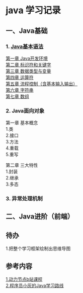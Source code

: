 # java 学习记录




## 一、Java基础

### 1. [Java基本语法](DongLiJieDian)

  [第一章 Java开发环境](DongLiJieDian/chapter01-Java开发环境.md)  
  [第二章 标识符和关键字](DongLiJieDian/chapter02-标识符和关键字.md)  
  [第三章 数据类型与变量](DongLiJieDian/chapter03-数据类型与变量.md)  
  [第四章 运算符](DongLiJieDian/chapter04-运算符.md)  
  [第五章 流程控制（含基本输入输出） ](DongLiJieDian/chapter05-流程控制.md)   
  [第六章 字符串](DongLiJieDian/chapter06-字符串.md)  
  [第七章 数组](DongLiJieDian/chapter07-数组.md)  
  
### 2. Java面向对象

  第一章 基本概念  
    1.类  
    2.接口  
    3.方法  
    4.重载  
    5.重写  
    
  第二章 三大特性  
    1.封装  
    2.继承  
    3.多态  


### 3. 异常处理机制




## 二、Java进阶（前端）


## 待办
  1.把整个学习框架绘制出思维导图


## 参考内容
[1.动力节点b站课程](https://www.bilibili.com/video/BV1Rx411876f?from=search&seid=15187065879977678871&spm_id_from=333.337.0.0)  
[2.程序员小灰的Java学习路线](https://www.processon.com/view/link/61e780630e3e7406d94883c9#map)
